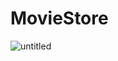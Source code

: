 # MovieStore

![untitled](https://user-images.githubusercontent.com/36113391/51477863-bdeb6300-1d9a-11e9-93b8-7cdf58584cb8.jpg)

